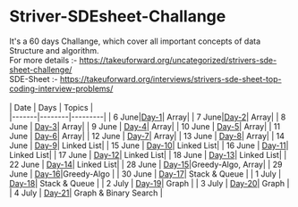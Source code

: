 # Striver-SDEsheet-Challange
It's a 60 days Challange, which cover all important concepts of data Structure and algorithm.
<br>
For more details :- https://takeuforward.org/uncategorized/strivers-sde-sheet-challenge/
<br>
SDE-Sheet :- https://takeuforward.org/interviews/strivers-sde-sheet-top-coding-interview-problems/
<br><br>
| Date | Days | Topics |         
|-------|--------|---------| 
| 6 June|[Day-1](./Day-1)| Array|
| 7 June|[Day-2](./Day-2)| Array|
| 8 June | [Day-3](./Day-3)| Array|
| 9 June | [Day-4](./Day-4)| Array|
| 10 June | [Day-5](./Day-5)| Array|
| 11 June | [Day-6](./Day-6)| Array|
| 12 June | [Day-7](./Day-7)| Array|
| 13 June | [Day-8](./Day-8)| Array|
| 14 June | [Day-9](./Day-9)| Linked List|
| 15 June | [Day-10](./Day-10)| Linked List|
| 16 June | [Day-11](./Day-11)| Linked List|
| 17 June | [Day-12](./Day-12)| Linked List|
| 18 June | [Day-13](./Day-13)| Linked List|
| 22 June | [Day-14](./Day-14)| Linked List|
| 28 June | [Day-15](./Day-15)|Greedy-Algo, Array|
| 29 June | [Day-16](./Day-16)|Greedy-Algo |
| 30 June | [Day-17](./Day-17)| Stack & Queue |
| 1 July | [Day-18](./Day-18)| Stack & Queue |
| 2 July | [Day-19](./Day-19)| Graph |
| 3 July | [Day-20](./Day-20)| Graph |
| 4 July | [Day-21](./Day-21)| Graph & Binary Search |
